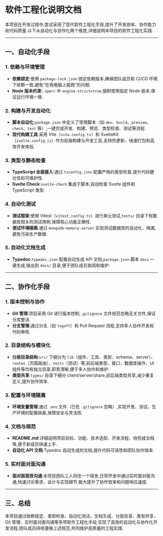 # 软件工程化说明文档

本项目在开发过程中,尝试采用了现代软件工程化手段,提升了开发效率、协作能力和代码质量.以下从自动化与协作化两个维度,详细说明本项目的软件工程化实践.

---

## 一、自动化手段

### 1. 依赖与环境管理

- **依赖锁定**:使用 `package-lock.json` 锁定依赖版本,确保团队成员和 CI/CD 环境下依赖一致,避免“在我电脑上能跑”的问题.
- **Node 版本约束**:`.npmrc` 中 `engine-strict=true`,强制使用指定 Node 版本,保证运行环境一致.

### 2. 构建与开发自动化

- **脚本自动化**:`package.json` 中定义了常用脚本（如 `dev`、`build`、`preview`、`check`、`test` 等）,一键完成开发、构建、预览、类型检查、测试等流程.
- **现代构建工具**:采用 Vite（`vite.config.ts`）和 SvelteKit（`svelte.config.js`）作为前端构建与开发工具,支持热更新、快速打包和高效开发体验.

### 3. 类型与静态检查

- **TypeScript 全面接入**:通过 `tsconfig.json` 配置严格的类型检查,提升代码健壮性和可维护性.
- **Svelte Check**:`svelte-check` 集成于脚本,自动检查 Svelte 组件和 TypeScript 类型.

### 4. 自动化测试

- **测试框架**:使用 Vitest（`vitest.config.ts`）进行单元测试,`tests/` 目录下有数据库相关的测试用例,保障核心功能正确性.
- **测试环境隔离**:通过 `mongodb-memory-server` 实现测试数据库的自动化、隔离,避免污染生产数据.

### 5. 自动化文档生成

- **Typedoc**:`typedoc.json` 配置自动生成 API 文档,`package.json` 脚本 `docs` 一键生成,输出到 `docs/` 目录,便于团队成员查阅和维护.

---

## 二、协作化手段

### 1. 版本控制与协作

- **Git 管理**:项目采用 Git 进行版本控制,`.gitignore` 文件规范忽略无关文件,保证仓库整洁.
- **分支管理**:通过分支（如 `logoff`）和 Pull Request 流程,支持多人协作开发和代码审核.

### 2. 目录结构与模块化

- **分层目录结构**:`src/` 下细分为 `lib`（组件、工具、类型、schema、server）、`routes`（页面路由）、`tests`（测试）等,前后端类型、接口、数据库操作、UI 组件等均有独立目录,职责清晰,便于多人协作和维护.
- **类型共享**:`types/` 目录下细分 client/server/share,前后端类型共享,减少重复定义,提升协作效率.

### 3. 配置与环境隔离

- **环境变量管理**:通过 `.env` 文件（已在 `.gitignore` 忽略）,实现开发、测试、生产环境的配置隔离,保障安全与灵活性.

### 4. 文档与规范

- **README.md**:详细说明项目目标、功能、技术选型、开发流程、待完成文档等,便于新成员快速上手.
- **自动化 API 文档**:Typedoc 自动生成的文档,提升代码可读性和团队协作效率.

### 5. 实时面对面沟通

- **面对面高效沟通**:本项目团队三人同住一个宿舍,日常开发中通过实时面对面沟通,快速讨论需求、设计与实现细节,极大提升了协作效率和问题响应速度.

---

## 三、总结

本项目通过依赖锁定、类型检查、自动化测试、文档生成、分层目录、类型共享、Git 管理、实时面对面沟通等多项软件工程化手段,实现了高效的自动化与协作化开发流程.团队成员持续遵循上述规范,共同维护高质量的工程实践.
